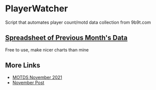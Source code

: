 # PlayerWatcher

Script that automates player count/motd data collection from 9b9t.com

## [Spreadsheet of Previous Month's Data](https://docs.google.com/spreadsheets/d/1acKc7f4TiEJBWkF2HI4qDgjvYNxUlN_dT5aK2s72pIk/edit?usp=sharing)

Free to use, make nicer charts than mine

## More Links
- [MOTDS November 2021](https://ghostbin.com/cVfgw)
- [November Post](https://www.reddit.com/r/9b9t/comments/r6iby1/9b_november_player_count/)